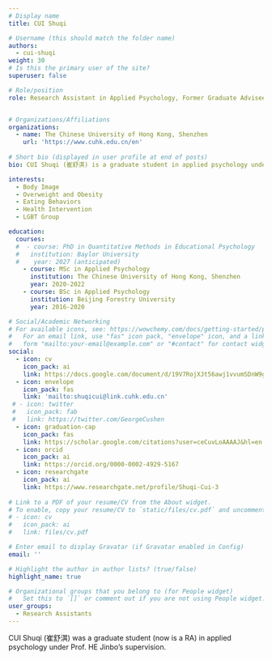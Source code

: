```yaml
---
# Display name
title: CUI Shuqi

# Username (this should match the folder name)
authors:
  - cui-shuqi
weight: 30
# Is this the primary user of the site?
superuser: false

# Role/position
role: Research Assistant in Applied Psychology, Former Graduate Advisee


# Organizations/Affiliations
organizations:
  - name: The Chinese University of Hong Kong, Shenzhen
    url: 'https://www.cuhk.edu.cn/en'
    
# Short bio (displayed in user profile at end of posts)
bio: CUI Shuqi (崔舒淇) is a graduate student in applied psychology under Prof. HE Jinbo’s supervision.

interests:
  - Body Image
  - Overweight and Obesity
  - Eating Behaviors
  - Health Intervention
  - LGBT Group

education:
  courses:
  #  - course: PhD in Quantitative Methods in Educational Psychology
  #   institution: Baylor University
  #    year: 2027 (anticipated)
    - course: MSc in Applied Psychology
      institution: The Chinese University of Hong Kong, Shenzhen
      year: 2020-2022
    - course: BSc in Applied Psychology
      institution: Beijing Forestry University
      year: 2016-2020

# Social/Academic Networking
# For available icons, see: https://wowchemy.com/docs/getting-started/page-builder/#icons
#   For an email link, use "fas" icon pack, "envelope" icon, and a link in the
#   form "mailto:your-email@example.com" or "#contact" for contact widget.
social:
  - icon: cv
    icon_pack: ai
    link: https://docs.google.com/document/d/19V7RojXJt56awj1vvumSDnW9gx4-LEYs/edit
  - icon: envelope
    icon_pack: fas
    link: 'mailto:shuqicui@link.cuhk.edu.cn'
 # - icon: twitter
 #   icon_pack: fab
 #   link: https://twitter.com/GeorgeCushen
  - icon: graduation-cap
    icon_pack: fas
    link: https://scholar.google.com/citations?user=ceCuvLoAAAAJ&hl=en
  - icon: orcid
    icon_pack: ai
    link: https://orcid.org/0000-0002-4929-5167
  - icon: researchgate
    icon_pack: ai
    link: https://www.researchgate.net/profile/Shuqi-Cui-3
  
# Link to a PDF of your resume/CV from the About widget.
# To enable, copy your resume/CV to `static/files/cv.pdf` and uncomment the lines below.
# - icon: cv
#   icon_pack: ai
#   link: files/cv.pdf

# Enter email to display Gravatar (if Gravatar enabled in Config)
email: ''

# Highlight the author in author lists? (true/false)
highlight_name: true

# Organizational groups that you belong to (for People widget)
#   Set this to `[]` or comment out if you are not using People widget.
user_groups:
  - Research Assistants
---
```

CUI Shuqi (崔舒淇) was a graduate student (now is a RA) in applied psychology under Prof. HE Jinbo’s supervision.

